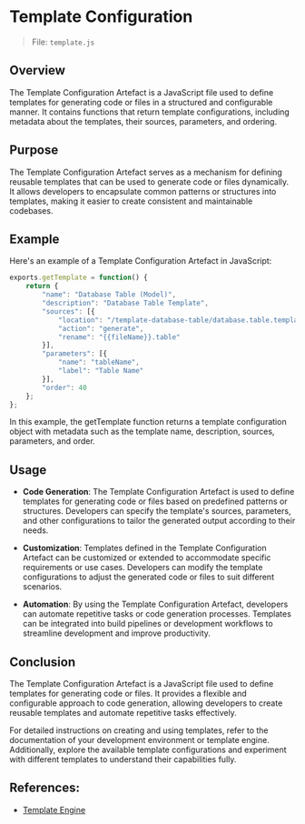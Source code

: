 # Template Configuration

> File: `template.js`

## Overview

The Template Configuration Artefact is a JavaScript file used to define templates for generating code or files in a structured and configurable manner. It contains functions that return template configurations, including metadata about the templates, their sources, parameters, and ordering.

## Purpose

The Template Configuration Artefact serves as a mechanism for defining reusable templates that can be used to generate code or files dynamically. It allows developers to encapsulate common patterns or structures into templates, making it easier to create consistent and maintainable codebases.

## Example

Here's an example of a Template Configuration Artefact in JavaScript:

```javascript
exports.getTemplate = function() {
    return {
        "name": "Database Table (Model)",
        "description": "Database Table Template",
        "sources": [{
            "location": "/template-database-table/database.table.template", 
            "action": "generate",
            "rename": "{{fileName}}.table"
        }],
        "parameters": [{
            "name": "tableName",
            "label": "Table Name"
        }],
        "order": 40
    };
};
```

In this example, the getTemplate function returns a template configuration object with metadata such as the template name, description, sources, parameters, and order.

## Usage

* **Code Generation**: The Template Configuration Artefact is used to define templates for generating code or files based on predefined patterns or structures. Developers can specify the template's sources, parameters, and other configurations to tailor the generated output according to their needs.

* **Customization**: Templates defined in the Template Configuration Artefact can be customized or extended to accommodate specific requirements or use cases. Developers can modify the template configurations to adjust the generated code or files to suit different scenarios.

* **Automation**: By using the Template Configuration Artefact, developers can automate repetitive tasks or code generation processes. Templates can be integrated into build pipelines or development workflows to streamline development and improve productivity.

## Conclusion

The Template Configuration Artefact is a JavaScript file used to define templates for generating code or files. It provides a flexible and configurable approach to code generation, allowing developers to create reusable templates and automate repetitive tasks effectively.

For detailed instructions on creating and using templates, refer to the documentation of your development environment or template engine. Additionally, explore the available template configurations and experiment with different templates to understand their capabilities fully.

## References:

* [Template Engine](../engines/templates.md)